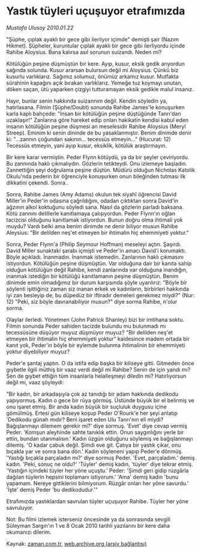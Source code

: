 # Yastık tüyleri uçuşuyor etrafımızda

*Mustafa Ulusoy 2010.01.22*

<tr><td class="metin" colspan="2" style="padding-top: 20px; padding-left: 5px; ">"Şüphe, çıplak ayaklı bir gece gibi ilerliyor içimde" demişti şair (Nazım Hikmet). Şüpheler, kuruntular çıplak ayaklı bir gece gibi ilerliyordu içinde Rahibe Aloysius. Bana kalırsa asıl sorunun suizandı. Neden mi?</td></tr><tr><td class="metin" colspan="2" style="padding-top: 20px; padding-left: 5px; "><p>Kötülüğün peşine düşmüştün bir kere. Ayıp, kusur, eksik gedik arıyordun sağında solunda. Kusur ararsan bulursun değil mi Aloysius. Çünkü biz kusurlu varlıklarız. Sağımız solumuz, önümüz arkamız kusur. Mutfakta sürahinin kapağını açık bırakan varlıklarız. Yemeğe tuz koymayı unutan, döken saçan, ütü yaparken çizgiyi tutturamayan eksik gedikle malul insanız.
<p>Hayır, bunlar senin hakkında suizannım değil. Kendin söyledin ya, hatırlasana. Filmin (Şüphe/Doubt) sonunda Rahibe James'le konuşurken karla kaplı bahçede: "İnsan bir kötülüğün peşine düştüğünde Tanrı'dan uzaklaşır!" Zanlarına göre hareket edip onları hakikatin kendisi kabul eden insanın kötülüğün peşine düşmesi an meselesidir Rahibe Aloysius (Meryl Streep). Eminim ki senin dininde de bu yasaklanmıştır. Benim dinimde denir ki: "...zannın çoğundan sakının... tecessüs etmeyin..." (Hucurat: 12) Tecessüs etmeyin, yani ayıp kusur, eksiklik, kötülük araştırmayın.
<p>Bir kere karar vermiştin. Peder Flynn kötüydü, ya da bir şeyler çeviriyordu. Bu zannında haklı çıkmalıydın. Gözlerin tetikteydi. Onu izlemeye başladın. Zannettiğin şeyi doğrulama peşine düştün. Müdürü olduğun Nicholas Katolik Okulu'nda pederin bir öğrenciyle konuşurken onun bileğinden tutması ilk dikkatini çekendi. Sonra..
<p>Sonra, Rahibe James (Amy Adams) okulun tek siyahî öğrencisi David Miller'in Peder'in odasına çağrıldığını, odadan çıktıktan sonra David'in ağzının alkol koktuğunu söyledi sana. Nasıl da gözlerin parladı baksana. Kötü zannını delillerle kanıtlamaya çalışıyordun. Peder Flynn'ın oğlan tacizcisi olduğunu kanıtlamak istiyordun. Bunun doğru olma ihtimali yok muydu? Vardı belki ama benim dinimde ne denir biliyor musun Rahibe Aleysius: "Bir delilden neş'et etmeyen bir ihtimalin hiç ehemmiyeti yoktur."
<p>Sonra, Peder Flynn'a (Philip Seymour Hoffman) meseleyi açtın. Şaşırdı. David Miller sunaktaki şarabı içmişti ve Peder'in amacı David'i korumaktı. Böyle açıkladı. İnanmadın. İnanmak istemedin. Zanlarının haklı çıkmasını istiyordun. Kötülüğün peşine düşmüştün. Var olduğuna dair bir kanıta sahip olduğun kötülüğün değil Rahibe, kendi zanlarında var olduğuna inandığın, inanmak istediğin bir kötülüğü kanıtlamanın peşine düşmüştün. Benim dinimde emin olmadığımız bir durum karşısında şöyle uyarılırız: "Böyle bir söylenti işittiğiniz zaman siz inanan erkek ve kadınların, birbirleri hakkında iyi zan besleyip de, bu düpedüz bir iftiradır demeleri gerekmez miydi?" (Nur: 12) "Peki, siz böyle davranabiliyor musun?" diye sorma Rahibe, n'olur sorma.
<p>Olaylar ilerledi. Yönetmen (John Patrick Shanley) bizi bir imtihana soktu. Filmin sonunda Peder sahiden tacizde bulundu mu bulunmadı mı tecessüsüne düşüyor muyuz düşmüyor muyuz? "Bir delilden neş'et etmeyen bir ihtimalin hiç ehemmiyeti yoktur" kaidesince madem ortada bir kanıt yok, Peder'in böyle bir eylemde bulunma ihtimalinin bir ehemmiyeti yoktur diyebiliyor muyuz?
<p>Peder'e şantaj yaptın. O da istifa edip başka bir kiliseye gitti. Gitmeden önce gıybetle ilgili müthiş bir vaaz verdi değil mi Rahibe? Senin de için yandı mı? Sen de gıybet ettiğin tüm insanlarla helalleşmeyi diledin mi? Hatırlıyorsun değil mi, vaaz şöyleydi:
<p>"Bir kadın, bir arkadaşıyla çok az tanıdığı bir adam hakkında dedikodu yapıyormuş. Kadın o gece bir rüya görmüş. Üstünde büyük bir el belirmiş ve onu işaret etmiş. Bir anda kadın büyük bir suçluluk duygusu içine gömülmüş. Ertesi gün kiliseye koşup Peder O'Rourk'e her şeyi anlatıp 'Dedikodu günah mıdır? Beni işaret eden Ulu Tanrı'nın eli miydi? Bağışlanmayı dilemem gerekir mi?' diye sormuş. 'Evet' diye cevap vermiş Peder. 'Komşun aleyhinde sahte tanıklık ettin. Onun saygınlığını yerle bir ettin, bundan utanmalısın.' Kadın üzgün olduğunu söylemiş ve bağışlanmayı dilemiş. 'O kadar çabuk değil. Şimdi eve git. Çatıya bir yastık çıkar, onu bıçakla yar ve sonra bana dön.' Kadın söyleneni yapıp Peder'e dönmüş. 'Yastığı bıçakla parçaladın mı?' diye sormuş Peder. 'Evet, parçaladım.' demiş kadın. 'Peki, sonuç ne oldu?' 'Tüyler' demiş kadın, 'tüyler' diye tekrar etmiş. 'Yastığın içindeki tüyler her yöne uçuştu.' Peder: 'Şimdi geri gidip rüzgârla dağılan tüylerin hepsini toplamanı istiyorum.' 'Ama' demiş kadın 'bunu yapamam. Nereye gittiklerini bilmiyorum. Rüzgâr onları her yöne savurdu.' 'İşte' demiş Peder 'bu dedikodudur.'"
<p>Etrafımızda yastıklardan savrulan tüyler uçuşuyor Rahibe. Tüyler her yöne savruluyor.
<p>Not: Bu filmi izlemek isterseniz öncesinde ya da sonrasında sevgili Süleyman Sargın'ın 1 ve 8 Ocak 2010 tarihli yazılarını bir kere daha okumanızı dilerim. <br/></p></p></p></p></p></p></p></p></p></p></td></tr>

Kaynak: [zaman.com.tr](http://zaman.com.tr/yazar.do?yazino=943051), [web.archive.org (arşiv bağlantısı)](http://web.archive.org/web/20100128140105/http://www.zaman.com.tr:80/yazar.do?yazino=943051)
